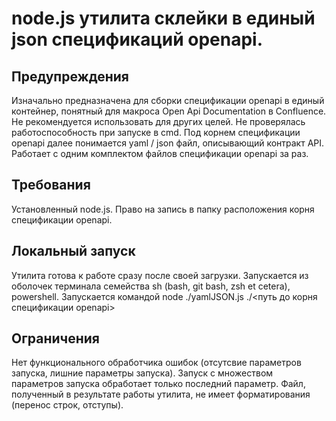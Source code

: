 # node.js утилита склейки в единый json спецификаций openapi.


## Предупреждения
Изначально предназначена для сборки спецификации openapi в единый контейнер, понятный для макроса Open Api Documentation в Confluence. Не рекомендуется использовать для других целей.
Не проверялась работоспособность при запуске в cmd.
Под корнем спецификации openapi далее понимается yaml / json файл, описывающий контракт API.
Работает с одним комплектом файлов спецификации openapi за раз.

## Требования
Установленный node.js.
Право на запись в папку расположения корня спецификации openapi.

## Локальный запуск
Утилита готова к работе сразу после своей загрузки.
Запускается из оболочек терминала семейства sh (bash, git bash, zsh et cetera), powershell.
Запускается командой node ./yamlJSON.js ./<путь до корня спецификации openapi>

## Ограничения
Нет функционального обработчика ошибок (отсутсвие параметров запуска, лишние параметры запуска).
Запуск с множеством параметров запуска обработает только последний параметр.
Файл, полученный в результате работы утилита, не имеет форматирования (перенос строк, отступы).
